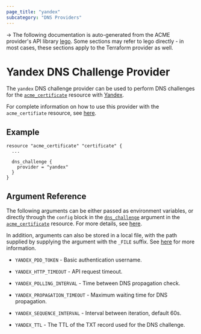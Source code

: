 ```yaml
---
page_title: "yandex"
subcategory: "DNS Providers"
---
```


-> The following documentation is auto-generated from the ACME
provider's API library [lego](https://go-acme.github.io/lego/).  Some
sections may refer to lego directly - in most cases, these sections
apply to the Terraform provider as well.

# Yandex DNS Challenge Provider

The `yandex` DNS challenge provider can be used to perform DNS challenges for
the [`acme_certificate`][resource-acme-certificate] resource with
[Yandex](https://yandex.com/).

[resource-acme-certificate]: ./certificate.md

For complete information on how to use this provider with the `acme_certifiate`
resource, see [here][resource-acme-certificate-dns-challenges].

[resource-acme-certificate-dns-challenges]: ./certificate.md#using-dns-challenges

## Example

```hcl
resource "acme_certificate" "certificate" {
  ...

  dns_challenge {
    provider = "yandex"
  }
}
```
## Argument Reference

The following arguments can be either passed as environment variables, or
directly through the `config` block in the
[`dns_challenge`][resource-acme-certificate-dns-challenge-arg] argument in the
[`acme_certificate`][resource-acme-certificate] resource. For more details, see
[here][resource-acme-certificate-dns-challenges].

[resource-acme-certificate-dns-challenge-arg]: ./certificate.md#dns_challenge

In addition, arguments can also be stored in a local file, with the path
supplied by supplying the argument with the `_FILE` suffix. See
[here][acme-certificate-file-arg-example] for more information.

[acme-certificate-file-arg-example]: ./certificate.md#using-variable-files-for-provider-arguments

* `YANDEX_PDD_TOKEN` - Basic authentication username.

* `YANDEX_HTTP_TIMEOUT` - API request timeout.
* `YANDEX_POLLING_INTERVAL` - Time between DNS propagation check.
* `YANDEX_PROPAGATION_TIMEOUT` - Maximum waiting time for DNS propagation.
* `YANDEX_SEQUENCE_INTERVAL` - Interval between iteration, default 60s.
* `YANDEX_TTL` - The TTL of the TXT record used for the DNS challenge.


